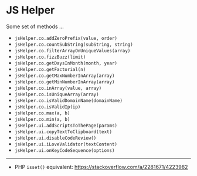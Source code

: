 # JS Helper

Some set of methods ...

- `jsHelper.co.addZeroPrefix(value, order)`
- `jsHelper.co.countSubString(subString, string)`
- `jsHelper.co.filterArrayOnUniqueValues(array)`
- `jsHelper.co.fizzBuzz(limit)`
- `jsHelper.co.getDaysInMonth(month, year)`
- `jsHelper.co.getFactorial(n)`
- `jsHelper.co.getMaxNumberInArray(array)`
- `jsHelper.co.getMinNumberInArray(array)`
- `jsHelper.co.inArray(value, array)`
- `jsHelper.co.isUniqueArray(array)`
- `jsHelper.co.isValidDomainName(domainName)`
- `jsHelper.co.isValidIp(ip)`
- `jsHelper.co.max(a, b)`
- `jsHelper.co.min(a, b)`
- `jsHelper.ui.addScriptsToThePage(params)`
- `jsHelper.ui.copyTextToClipboard(text)`
- `jsHelper.ui.disableCodeReview()`
- `jsHelper.ui.iLoveValidator(textContent)`
- `jsHelper.ui.onKeyCodeSequence(options)`

---

- PHP `isset()` equivalent: https://stackoverflow.com/a/2281671/4223982
